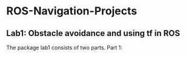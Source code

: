 # ROS-Navigation-Projects
## Lab1: Obstacle avoidance and using tf in ROS
The package lab1 consists of two parts.
Part 1: 

